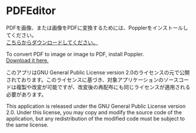 # PDFEditor
PDFを画像、または画像をPDFに変換するためには、Popplerをインストールしてください。<br>
<a href="https://github.com/oschwartz10612/poppler-windows">こちらからダウンロードしてください。</a>

To convert PDF to image or image to PDF, install Poppler. <br>
<a href="https://github.com/oschwartz10612/poppler-windows">Download it here.</a>

このアプリはGNU General Public License version 2.0のライセンスの元で公開されております。このライセンスに基づき、対象アプリケーションのソースコードは複製や改変が可能ですが、改変後の再配布にも同じライセンスが適用される必要があります。

This application is released under the GNU General Public License version 2.0. Under this license, you may copy and modify the source code of the application, but any redistribution of the modified code must be subject to the same license.
